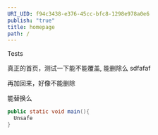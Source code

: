 ```yaml
---
URI_UID: f94c3438-e376-45cc-bfc8-1298e978a0e6
publish: "true"
title: homepage
path: /
---
```

Tests

真正的首页，测试一下能不能覆盖, 能删除么 sdfafaf

再加回来，好像不能删除

能替换么

```java
public static void main(){
  Unsafe
}
```
